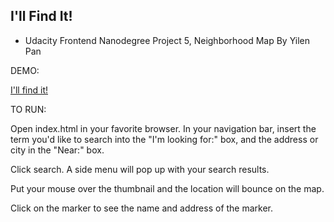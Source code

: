 ## I'll Find It!

- Udacity Frontend Nanodegree Project 5, Neighborhood Map
  By Yilen Pan

DEMO:

[I'll find it!](https://yilenpan.github.io/ill-find-it/)

TO RUN:

Open index.html in your favorite browser. In your navigation bar,
insert the term you'd like to search into the "I'm looking for:" box, and the address or city in the "Near:" box.

Click search. A side menu will pop up with your search results.

Put your mouse over the thumbnail and the location will bounce on the map.

Click on the marker to see the name and address of the marker.
